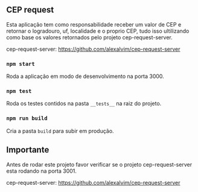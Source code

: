 ## CEP request

Esta aplicação tem como responsabilidade receber um valor de CEP  e retornar o logradouro, uf, localidade e o proprio CEP, tudo isso ultilizando como base os valores retornados pelo projeto cep-request-server.

cep-request-server: https://github.com/alexalvim/cep-request-server

### `npm start`

Roda a aplicação em modo de desenvolvimento na porta 3000.

### `npm test`

Roda os testes contidos na pasta `__tests__` na raiz do projeto.

### `npm run build`

Cria a pasta `build` para subir em produção.


## Importante

Antes de rodar este projeto favor verificar se o projeto cep-request-server esta rodando na porta 3001.

cep-request-server: https://github.com/alexalvim/cep-request-server
